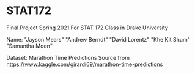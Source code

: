 # STAT172
Final Project Spring 2021
For STAT 172 Class in Drake University

Name:
"Jayson Mears"
"Andrew Berndt"
"David Lorentz"
"Khe Kit Shum"
"Samantha Moon"

Dataset: Marathon Time Predictions
Source from https://www.kaggle.com/girardi69/marathon-time-predictions

